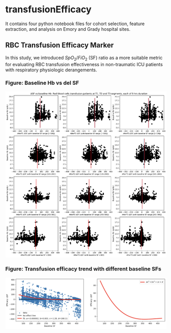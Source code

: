 # transfusionEfficacy

It contains four python notebook files for cohort selection, feature extraction, and analysis on Emory and Grady hospital sites.

## RBC Transfusion Efficacy Marker

In this study, we introduced $SpO_2/FiO_2$ (SF) ratio as a more suitable metric for evaluating RBC transfusion effectiveness in non-traumatic ICU patients with respiratory physiologic derangements.

### Figure: Baseline Hb vs del SF
![Baseline Hb vs del SF](./delSFvsHb_RedCellsT_withCI.png)


### Figure: Transfusion efficacy trend with different baseline SFs
![Transfusion efficacy trend with different baseline SFs](./efficacy_graph.png)


